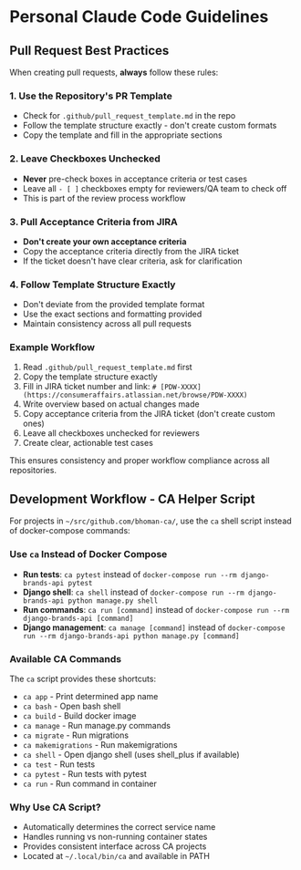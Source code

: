 # Personal Claude Code Guidelines

## Pull Request Best Practices

When creating pull requests, **always** follow these rules:

### 1. Use the Repository's PR Template
- Check for `.github/pull_request_template.md` in the repo
- Follow the template structure exactly - don't create custom formats
- Copy the template and fill in the appropriate sections

### 2. Leave Checkboxes Unchecked
- **Never** pre-check boxes in acceptance criteria or test cases
- Leave all `- [ ]` checkboxes empty for reviewers/QA team to check off
- This is part of the review process workflow

### 3. Pull Acceptance Criteria from JIRA
- **Don't create your own acceptance criteria**
- Copy the acceptance criteria directly from the JIRA ticket
- If the ticket doesn't have clear criteria, ask for clarification

### 4. Follow Template Structure Exactly
- Don't deviate from the provided template format
- Use the exact sections and formatting provided
- Maintain consistency across all pull requests

### Example Workflow
1. Read `.github/pull_request_template.md` first
2. Copy the template structure exactly  
3. Fill in JIRA ticket number and link: `# [PDW-XXXX](https://consumeraffairs.atlassian.net/browse/PDW-XXXX)`
4. Write overview based on actual changes made
5. Copy acceptance criteria from the JIRA ticket (don't create custom ones)
6. Leave all checkboxes unchecked for reviewers
7. Create clear, actionable test cases

This ensures consistency and proper workflow compliance across all repositories.

## Development Workflow - CA Helper Script

For projects in `~/src/github.com/bhoman-ca/`, use the `ca` shell script instead of docker-compose commands:

### Use `ca` Instead of Docker Compose
- **Run tests**: `ca pytest` instead of `docker-compose run --rm django-brands-api pytest`
- **Django shell**: `ca shell` instead of `docker-compose run --rm django-brands-api python manage.py shell`
- **Run commands**: `ca run [command]` instead of `docker-compose run --rm django-brands-api [command]`
- **Django management**: `ca manage [command]` instead of `docker-compose run --rm django-brands-api python manage.py [command]`

### Available CA Commands
The `ca` script provides these shortcuts:
- `ca app` - Print determined app name
- `ca bash` - Open bash shell
- `ca build` - Build docker image
- `ca manage` - Run manage.py commands
- `ca migrate` - Run migrations
- `ca makemigrations` - Run makemigrations
- `ca shell` - Open django shell (uses shell_plus if available)
- `ca test` - Run tests
- `ca pytest` - Run tests with pytest
- `ca run` - Run command in container

### Why Use CA Script?
- Automatically determines the correct service name
- Handles running vs non-running container states
- Provides consistent interface across CA projects
- Located at `~/.local/bin/ca` and available in PATH